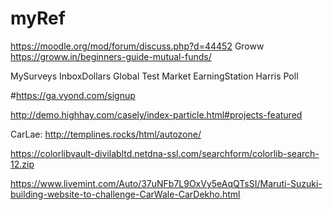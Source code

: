 # myRef
https://moodle.org/mod/forum/discuss.php?d=44452
Groww
https://groww.in/beginners-guide-mutual-funds/


MySurveys
InboxDollars
Global Test Market
EarningStation
Harris Poll


#https://ga.vyond.com/signup



http://demo.highhay.com/casely/index-particle.html#projects-featured


CarLae:
http://templines.rocks/html/autozone/

https://colorlibvault-divilabltd.netdna-ssl.com/searchform/colorlib-search-12.zip



https://www.livemint.com/Auto/37uNFb7L9OxVy5eAqQTsSI/Maruti-Suzuki-building-website-to-challenge-CarWale-CarDekho.html
